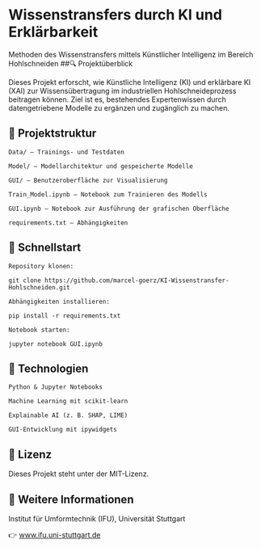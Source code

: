 # Wissenstransfers durch KI und Erklärbarkeit

Methoden des Wissenstransfers mittels Künstlicher Intelligenz im Bereich Hohlschneiden​
##🔍 Projektüberblick

Dieses Projekt erforscht, wie Künstliche Intelligenz (KI) und erklärbare KI (XAI) zur Wissensübertragung im industriellen Hohlschneideprozess beitragen können. Ziel ist es, bestehendes Expertenwissen durch datengetriebene Modelle zu ergänzen und zugänglich zu machen.​

## 📁 Projektstruktur

    Data/ – Trainings- und Testdaten

    Model/ – Modellarchitektur und gespeicherte Modelle

    GUI/ – Benutzeroberfläche zur Visualisierung

    Train_Model.ipynb – Notebook zum Trainieren des Modells

    GUI.ipynb – Notebook zur Ausführung der grafischen Oberfläche

    requirements.txt – Abhängigkeiten​

## 🚀 Schnellstart

    Repository klonen:​

    git clone https://github.com/marcel-goerz/KI-Wissenstransfer-Hohlschneiden.git

    Abhängigkeiten installieren:​

    pip install -r requirements.txt

    Notebook starten:​

    jupyter notebook GUI.ipynb

## 🧠 Technologien

    Python & Jupyter Notebooks

    Machine Learning mit scikit-learn

    Explainable AI (z. B. SHAP, LIME)

    GUI-Entwicklung mit ipywidgets​

## 📄 Lizenz

Dieses Projekt steht unter der MIT-Lizenz.​
## 🔗 Weitere Informationen

Institut für Umformtechnik (IFU), Universität Stuttgart​

👉 www.ifu.uni-stuttgart.de
